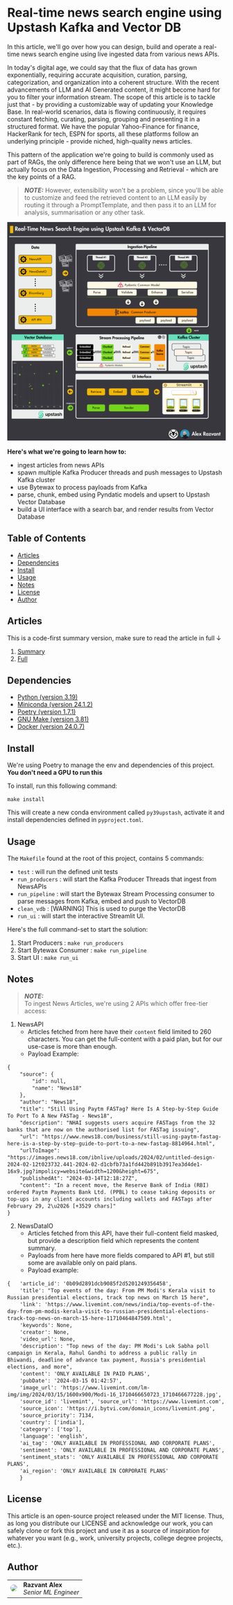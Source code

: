 # Real-time news search engine using Upstash Kafka and Vector DB

In this article, we'll go over how you can design, build and operate a real-time news search engine using live ingested data from various news APIs.

In today's digital age, we could say that the flux of data has grown exponentially, requiring accurate acquisition, curation, parsing, categorization, and organization into a coherent structure. With the recent advancements of LLM and AI Generated content, it might become hard for you to filter your information stream. The scope of this article is to tackle just that - by providing a customizable way of updating your Knowledge Base. In real-world scenarios, data is flowing continuously, it requires constant fetching, curating, parsing, grouping and presenting it in a structured format.
We have the popular Yahoo-Finance for finance, HackerRank for tech, ESPN for sports, all these platforms follow an underlying principle - provide niched, high-quality news articles.

This pattern of the application we're going to build is commonly used as part of RAGs, the only difference here being that we won't use an LLM, but actually focus on the Data Ingestion, Processing and Retrieval  - which are the key points of a RAG. 

> **_NOTE:_**  However, extensibility won't be a problem, since you'll be able to customize and feed the retrieved content to an LLM easily by routing it through a PromptTemplate, and then pass it to an LLM for analysis, summarisation or any other task.

![Architecture](./media/upstash_news_search_engine_system_architecture.png)

<b>Here's what we're going to learn how to: </b>
- ingest articles from news APIs
- spawn multiple Kafka Producer threads and push messages to Upstash Kafka cluster
- use Bytewax to process payloads from Kafka
- parse, chunk, embed using Pyndatic models and upsert to Upstash Vector Database
- build a UI interface with a search bar, and render results from Vector Database

## Table of Contents

- [Articles](#articles)
- [Dependencies](#dependencies)
- [Install](#install)
- [Usage](#usage)
- [Notes](#notes)
- [License](#license)
- [Author](#contributors)



## Articles

This is a code-first summary version, make sure to read the article in full ↓

1. [Summary]()
2. [Full]()

## Dependencies

- [Python (version 3.19)](https://www.python.org/downloads/)
- [Miniconda (version 24.1.2)](https://docs.anaconda.com/free/miniconda/index.html)
- [Poetry (version 1.7.1)](https://python-poetry.org/)
- [GNU Make (version 3.81)](https://www.gnu.org/software/make/)
- [Docker (version 24.0.7)](https://www.docker.com/)



## Install
We're using Poetry to manage the env and dependencies of this project.
<b> You don't need a GPU to run this </b>

To install, run this following command:
```shell
make install
```
This will create a new conda environment called `py39upstash`, activate it and install dependencies defined in `pyproject.toml`.

## Usage
The `Makefile` found at the root of this project, contains 5 commands:
- `test` : will run the defined unit tests
- `run_producers` : will start the Kafka Producer Threads that ingest from NewsAPIs
- `run_pipeline`  : will start the Bytewax Stream Processing consumer to parse messages from Kafka, embed and push to VectorDB
- `clean_vdb`     : [WARNING] This is used to purge the VectorDB
- `run_ui`        : will start the interactive Streamlit UI.

Here's the full command-set to start the solution:
1. Start Producers          : `make run_producers`
2. Start Bytewax Consumer   : `make run_pipeline`
3. Start UI                 : `make run_ui`

## Notes

> **_NOTE:_**  
> To ingest News Articles, we're using 2 APIs which offer free-tier access:
1. NewsAPI
    - Articles fetched from here have their `content` field limited to 260 characters. You can get the full-content with a paid plan, but for our use-case is more than enough.
    - Payload Example:
```
{
    "source": {
        "id": null,
        "name": "News18"
    },
    "author": "News18",
    "title": "Still Using Paytm FASTag? Here Is A Step-by-Step Guide To Port To A New FASTag - News18",
    "description": "NHAI suggests users acquire FASTags from the 32 banks that are now on the authorised list for FASTag issuing",
    "url": "https://www.news18.com/business/still-using-paytm-fastag-here-is-a-step-by-step-guide-to-port-to-a-new-fastag-8814964.html",
    "urlToImage": "https://images.news18.com/ibnlive/uploads/2024/02/untitled-design-2024-02-12t023732.441-2024-02-d1cbfb73a1fd442b891b3917ea3d4de1-16x9.jpg?impolicy=website&width=1200&height=675",
    "publishedAt": "2024-03-14T12:18:27Z",
    "content": "In a recent move, the Reserve Bank of India (RBI) ordered Paytm Payments Bank Ltd. (PPBL) to cease taking deposits or top-ups in any client accounts including wallets and FASTags after February 29, 2\u2026 [+3529 chars]"
}
```
2. NewsDataIO
    - Articles fetched from this API, have their full-content field masked, but provide a description field which represents the content summary.
    - Payloads from here have more fields compared to API #1, but still some are available only on paid plans.
    - Payload example:
```
{   'article_id': '0b09d2891dcb9085f2d5201249356458', 
    'title': "Top events of the day: From PM Modi's Kerala visit to Russian presidential elections, track top news on March 15 here", 
    'link': 'https://www.livemint.com/news/india/top-events-of-the-day-from-pm-modis-kerala-visit-to-russian-presidential-elections-track-top-news-on-march-15-here-11710464847509.html', 
    'keywords': None, 
    'creator': None, 
    'video_url': None, 
    'description': "Top news of the day: PM Modi's Lok Sabha poll campaign in Kerala, Rahul Gandhi to address a public rally in Bhiwandi, deadline of advance tax payment, Russia's presidential elections, and more", 
    'content': 'ONLY AVAILABLE IN PAID PLANS', 
    'pubDate': '2024-03-15 01:42:57', 
    'image_url': 'https://www.livemint.com/lm-img/img/2024/03/15/1600x900/Modi-16_1710466650723_1710466677228.jpg', 
    'source_id': 'livemint', 'source_url': 'https://www.livemint.com', 
    'source_icon': 'https://i.bytvi.com/domain_icons/livemint.png', 
    'source_priority': 7134, 
    'country': ['india'], 
    'category': ['top'], 
    'language': 'english', 
    'ai_tag': 'ONLY AVAILABLE IN PROFESSIONAL AND CORPORATE PLANS', 
    'sentiment': 'ONLY AVAILABLE IN PROFESSIONAL AND CORPORATE PLANS', 
    'sentiment_stats': 'ONLY AVAILABLE IN PROFESSIONAL AND CORPORATE PLANS', 
    'ai_region': 'ONLY AVAILABLE IN CORPORATE PLANS'
    }
```

## License

This article is an open-source project released under the MIT license. Thus, as long you distribute our LICENSE and acknowledge our work, you can safely clone or fork this project and use it as a source of inspiration for whatever you want (e.g., work, university projects, college degree projects, etc.).


## Author

<table>
  <tr>
    <td><a href="https://github.com/Joywalker" target="_blank"><img src="https://github.com/Joywalker.png" width="100" style="border-radius:50%;"/></a></td>
    <td>
      <strong>Razvant Alex</strong><br />
      <i>Senior ML Engineer</i>
    </td>
  </tr>
</table>

